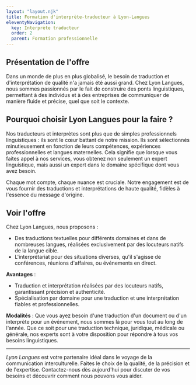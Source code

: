 ```yaml
---
layout: "layout.njk"
title: Formation d'interprète-traducteur à Lyon-Langues
eleventyNavigation:
  key: Interprète traducteur
  order: 2
  parent: Formation professionnelle
--- 
```



## Présentation de l'offre

Dans un monde de plus en plus globalisé, le besoin de traduction et d'interprétation de qualité n'a jamais été aussi grand. Chez Lyon Langues, nous sommes passionnés par le fait de construire des ponts linguistiques, permettant à des individus et à des entreprises de communiquer de manière fluide et précise, quel que soit le contexte.

## Pourquoi choisir Lyon Langues pour la faire ?

Nos traducteurs et interprètes sont plus que de simples professionnels linguistiques : ils sont le cœur battant de notre mission. Ils sont sélectionnés minutieusement en fonction de leurs compétences, expériences professionnelles et langues maternelles. Cela signifie que lorsque vous faites appel à nos services, vous obtenez non seulement un expert linguistique, mais aussi un expert dans le domaine spécifique dont vous avez besoin.

Chaque mot compte, chaque nuance est cruciale. Notre engagement est de vous fournir des traductions et interprétations de haute qualité, fidèles à l'essence du message d'origine.

## Voir l'offre

Chez Lyon Langues, nous proposons :
- Des traductions textuelles pour différents domaines et dans de nombreuses langues, réalisées exclusivement par des locuteurs natifs de la langue cible.
- L'interprétariat pour des situations diverses, qu'il s'agisse de conférences, réunions d'affaires, ou événements en direct.

**Avantages** : 
- Traduction et interprétation réalisées par des locuteurs natifs, garantissant précision et authenticité.
- Spécialisation par domaine pour une traduction et une interprétation fiables et professionnelles.
  
**Modalités** : 
Que vous ayez besoin d'une traduction d'un document ou d'un interprète pour un événement, nous sommes là pour vous tout au long de l'année. Que ce soit pour une traduction technique, juridique, médicale ou générale, nos experts sont à votre disposition pour répondre à tous vos besoins linguistiques.

---

*Lyon Langues* est votre partenaire idéal dans le voyage de la communication interculturelle. Faites le choix de la qualité, de la précision et de l'expertise. Contactez-nous dès aujourd'hui pour discuter de vos besoins et découvrir comment nous pouvons vous aider.